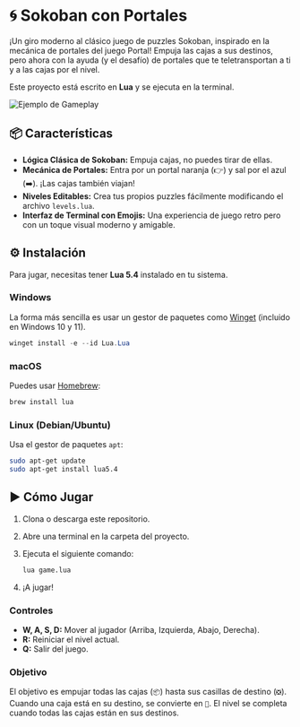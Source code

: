 # 🌀 Sokoban con Portales

¡Un giro moderno al clásico juego de puzzles Sokoban, inspirado en la mecánica de portales del juego Portal! Empuja las cajas a sus destinos, pero ahora con la ayuda (y el desafío) de portales que te teletransportan a ti y a las cajas por el nivel.

Este proyecto está escrito en **Lua** y se ejecuta en la terminal.

![Ejemplo de Gameplay](file:///C:/Users/USER/Desarrollo/Juegos/Demos/Sokoban/Demo.gif) 

## 📦 Características

* **Lógica Clásica de Sokoban:** Empuja cajas, no puedes tirar de ellas.
* **Mecánica de Portales:** Entra por un portal naranja (👉) y sal por el azul (➡️). ¡Las cajas también viajan!
* **Niveles Editables:** Crea tus propios puzzles fácilmente modificando el archivo `levels.lua`.
* **Interfaz de Terminal con Emojis:** Una experiencia de juego retro pero con un toque visual moderno y amigable.

## ⚙️ Instalación

Para jugar, necesitas tener **Lua 5.4** instalado en tu sistema.

### Windows

La forma más sencilla es usar un gestor de paquetes como [Winget](https://learn.microsoft.com/es-es/windows/package-manager/winget/) (incluido en Windows 10 y 11).

```powershell
winget install -e --id Lua.Lua
```

### macOS

Puedes usar [Homebrew](https://brew.sh/index_es):

```bash
brew install lua
```

### Linux (Debian/Ubuntu)

Usa el gestor de paquetes `apt`:

```bash
sudo apt-get update
sudo apt-get install lua5.4
```

## ▶️ Cómo Jugar

1. Clona o descarga este repositorio.

2. Abre una terminal en la carpeta del proyecto.

3. Ejecuta el siguiente comando:
   
   ```bash
   lua game.lua
   ```

4. ¡A jugar!

### Controles

* **W, A, S, D:** Mover al jugador (Arriba, Izquierda, Abajo, Derecha).
* **R:** Reiniciar el nivel actual.
* **Q:** Salir del juego.

### Objetivo

El objetivo es empujar todas las cajas (`📦`) hasta sus casillas de destino (`❎`). Cuando una caja está en su destino, se convierte en `🎯`. El nivel se completa cuando todas las cajas están en sus destinos.
